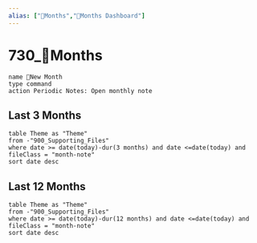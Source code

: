 ```yaml
---
alias: ["📅Months","📅Months Dashboard"]
---
```


# 730_📅Months

```button
name 📅New Month
type command
action Periodic Notes: Open monthly note
```
## Last 3 Months
~~~dataview
table Theme as "Theme"
from -"900_Supporting_Files"
where date >= date(today)-dur(3 months) and date <=date(today) and fileClass = "month-note"
sort date desc
~~~

## Last 12 Months
~~~dataview
table Theme as "Theme"
from -"900_Supporting_Files"
where date >= date(today)-dur(12 months) and date <=date(today) and fileClass = "month-note"
sort date desc
~~~